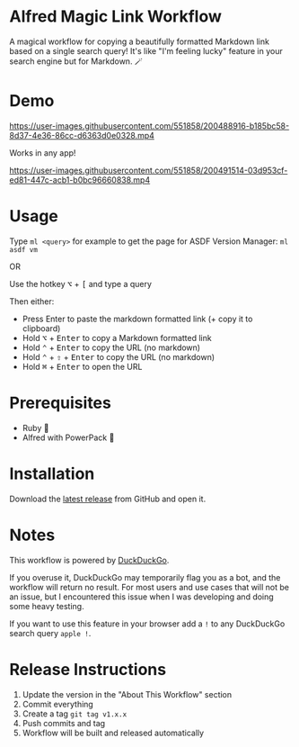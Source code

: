 # Alfred Magic Link Workflow

A magical workflow for copying a beautifully formatted Markdown link based on a
single search query! It's like "I'm feeling lucky" feature in your search engine
but for Markdown. :magic_wand:

# Demo

https://user-images.githubusercontent.com/551858/200488916-b185bc58-8d37-4e36-86cc-d6363d0e0328.mp4

Works in any app!

https://user-images.githubusercontent.com/551858/200491514-03d953cf-ed81-447c-acb1-b0bc96660838.mp4

# Usage

Type `ml <query>` for example to get the page for ASDF Version Manager: `ml asdf vm`

OR

Use the hotkey <kbd>⌥</kbd> + <kbd>[</kbd> and type a query

Then either:

- Press Enter to paste the markdown formatted link (+ copy it to clipboard)
- Hold <kbd>⌥</kbd> + <kbd>Enter</kbd> to copy a Markdown formatted link
- Hold <kbd>⌃</kbd> + <kbd>Enter</kbd> to copy the URL (no markdown)
- Hold <kbd>⌃</kbd> + <kbd>⇧</kbd> + <kbd>Enter</kbd> to copy the URL (no markdown)
- Hold <kbd>⌘</kbd> + <kbd>Enter</kbd> to open the URL

# Prerequisites

- Ruby :gem:
- Alfred with PowerPack :tophat:

# Installation

Download the [latest release](https://github.com/dkarter/alfred-magic-link/releases/latest) from GitHub and open it.

# Notes

This workflow is powered by [DuckDuckGo](https://duckduckgo.com).

If you overuse it, DuckDuckGo may temporarily flag you as a bot, and the workflow
will return no result. For most users and use cases that will not be an issue,
but I encountered this issue when I was developing and doing some heavy testing.

If you want to use this feature in your browser add a `!` to any DuckDuckGo
search query `apple !`.

# Release Instructions

1. Update the version in the "About This Workflow" section
2. Commit everything
3. Create a tag `git tag v1.x.x`
4. Push commits and tag
5. Workflow will be built and released automatically
